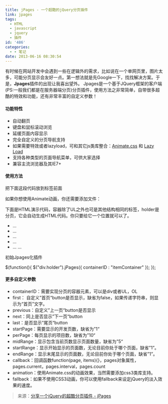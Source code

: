 ```yaml
---
title: jPages - 一个超酷的jQuery分页插件
link: jpages
tags:
  - HTML
  - javascript
  - jquery
  - 插件
id: '486'
categories:
  - - 笔记
date: 2013-06-16 08:30:54
---
```


有时候在网站开发中会遇到一些在逻辑外的需求，比如说在一个单网页里，图片太多，可能分页显示会友好一点。第一想法就是先Google一下，找找解决方案。于是，**Jpages**插件的出现让我喜出望外。 Jpages是一个基于JQuery框架的客户端(PS:一般我们都是在服务器端分页)分页插件，使用方法之非常简单，自带很多超酷的特效和功能，还有非常丰富的自定义参数！

#### 功能特性

*   自动翻页
*   键盘和鼠标滚动浏览
*   延缓页面内容显示
*   完全自定义的分页导航支持
*   如果需要特效或者lazyload，可和其它js类库整合：[Animate.css](http://daneden.me/animate/) 和 [Lazy Load](http://www.appelsiini.net/projects/lazyload)
*   支持各种类型的页面导航菜单，可供大家选择
*   兼容主流浏览器及其IE7+

#### 使用方法

把下面这段代码放到标签前面

如果你想使用Animate动画，你还需要添加文件：

下面是HTML演示代码，容器除了UL之外也可是其他结构相同的标签，holder是分页，它会自动生成HTML代码。你只要给它一个位置就可以了。

*   ...
*   ...
*   ...
*   ...
*   ...
...

初始Jpages化插件

$(function(){
  $("div.holder").jPages({
    containerID : "itemContainer"
  });
});

#### 更多自定义参数

*   containerID：需要实现分页的容器元素，可以是div或者UL，OL
*   first： 自定义”首页“button是否显示，缺省为false，如果传递字符串，则显示为“首页”文字。
*   previous：自定义”上一页“button是否显示
*   next：同上是否显示”下一页“button
*   last：是否显示”尾页“button
*   startPage：需要显示的开发页数，缺省为”1“
*   perPage：每页显示的项目数，缺省为”10“
*   midRange：显示包含当前页数显示页面数量，缺省为”5“
*   startRange：显示开始显示的页面数，无论目前你处于哪个页面，缺省”1”。
*   endRange：显示末尾显示的页面数，无论目前你处于哪个页面，缺省”1”。
*   callback：回调函数function(page, items){}，pages对象属性，pages.current，pages.interval，pages.count
*   animation：使用Animate.css的动画效果，当然需要添加css3类库支持。
*   fallback：如果不使用CSS3动画，你可以使用fallback来设定jQuery的淡入效果的速度。

> 来源：[分享一个jQuery的超酷分页插件 - jPages](http://www.gbin1.com/technology/jquerynews/20120418jquerypluginjpages/)